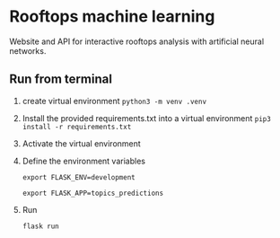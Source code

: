 # Rooftops machine learning

Website and API for interactive rooftops analysis with artificial neural networks.

## Run from terminal

1. create virtual environment 
`python3 -m venv .venv`

2. Install the provided requirements.txt into a virtual environment 
`pip3 install -r requirements.txt`

3. Activate the virtual environment
4. Define the environment variables

    `export FLASK_ENV=development`

    `export FLASK_APP=topics_predictions`
4. Run 

    `flask run`
